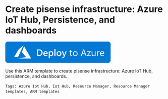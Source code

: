 # Create pisense infrastructure: Azure IoT Hub, Persistence, and dashboards

[![Deploy To Azure](https://raw.githubusercontent.com/Azure/azure-quickstart-templates/master/1-CONTRIBUTION-GUIDE/images/deploytoazure.svg?sanitize=true)](https://portal.azure.com/#create/Microsoft.Template/uri/https%3A%2F%2Fraw.githubusercontent.com%2FAzure%2Fazure-quickstart-templates%2Fmaster%2F101-iothub-auto-route-messages%2Fazuredeploy.json)

Use this ARM template to create pisense infrastructure: Azure IoT Hub, persistence, and dashboards.

`Tags: Azure Iot Hub, Iot Hub, Resource Manager, Resource Manager templates, ARM templates`
